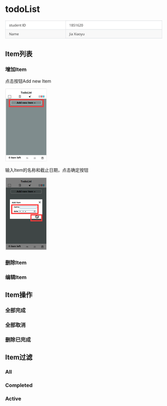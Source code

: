 # todoList

![image-20210626094808144](README.assets/image-20210626094808144.png)

## Item列表

### 增加Item

点击按钮Add new Item

<img src="README.assets/image-20210626095808764.png" alt="image-20210626095808764" style="zoom:50%;" />



输入Item的名称和截止日期，点击确定按钮

<img src="README.assets/image-20210626095857308.png" alt="image-20210626095857308" style="zoom:50%;" />



### 删除Item



### 编辑Item



## Item操作

### 全部完成



### 全部取消



### 删除已完成

## Item过滤

### All

### Completed

### Active

